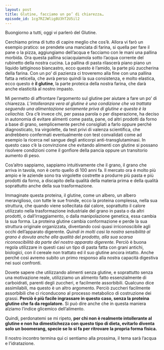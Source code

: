 ```yaml
---
layout: post
title: Glutine, facciamo un po’ di chiarezza…
episode_id: 1cg7RZJWlig8U3hT2U5il2
---
```


Buongiorno a tutti, oggi vi parlerò del Glutine.

Cerchiamo prima di tutto di capire meglio che cos’è. Allora vi farò un esempio pratico: se prendete una manciata di farina, si quella per fare il pane o la pizza, aggiungiamo dell’acqua e facciamo con le mani una pallina morbida. Ora questa pallina sciacquiamola sotto l’acqua corrente del rubinetto della nostra cucina. La pallina di pasta rilascerà piano piano un liquido lattiginoso biancastro, ecco questo è l’amido, la parte più zuccherina della farina. Con un po’ di pazienza ci troveremo alla fine con una pallina fatta a reticella, che avrà perso quindi la sua consistenza, e molto elastica, ecco questo è **il glutine**, la parte proteica della nostra farina, che darà anche elasticità al nostro impasto.

Mi permetto di affrontare l’argomento sul glutine per aiutare a fare un po’ di chiarezza. *L’intolleranza vera al glutine è una condizione che va trattata seguendo una alimentazione seriamente priva di glutine e questa è la celiachia.* Ora c’è invece chi, per passa parola o per disperazione, ha deciso in autonomia di evitare alimenti come pasta, pane, od altri prodotti da forno a base di grano, semplicemente perché consigliati a farlo oppure perché diagnosticato, tra virgolette, da test privi di valenza scientifica, che andrebbero confermati eventualmente con test convalidati come ad esempio la ricerca nel sangue degli anticorpi anti-transglutaminasi. In questo caso c’è la convinzione che evitando alimenti con glutine si possano risolvere condizioni come il gonfiore della pancia oppure un transitorio aumento di peso.

Cos’altro sappiamo, sappiamo intuitivamente che il grano, il grano che arriva in tavola, non è certo quello di 100 anni fa. Il mercato ora è molto più ampio e le aziende sono tra virgolette costrette a produrre più pasta e più prodotti da forno, a discapito della qualità della materia prima e della qualità soprattutto anche della sua trasformazione.

Immaginate questa proteina, il glutine, come un albero, un albero meraviglioso, con tutte le sue fronde, ecco la proteina complessa, nella sua struttura, che quando viene sollecitata dal calore, soprattutto il calore utilizzato nella trasformazione industriale del grano in pasta o da altri prodotti, o dall’irraggiamento, o dalla manipolazione genetica, essa cambia la sua forma. La proteina glutine cambia conformazione e perde la sua struttura originale organizzata, diventando così quasi irriconoscibile agli occhi dell’apparato digerente. *Quindi in molti casi la nostra sensibilità al grano è dovuta anche alla qualità del prodotto, alla sua scarsa riconoscibilità da parte del nostro apparato digerente.* Perciò è buona regola utilizzare in questi casi un tipo di pasta fatta con grani antichi, biologici, con il cereale non trattato ed il suo glutine ancora intatto. Anche perché così avremo subito un primo responso alla nostra capacità digestiva nei suoi confronti.

Dovete sapere che utilizzando alimenti senza glutine, e soprattutto senza una motivazione reale, utilizziamo un alimento fatto essenzialmente di carboidrati, parenti degli zuccheri, e facilmente assorbibili. Qualcuno dice assimilabili, ma questo è un altro argomento. Perciò zuccheri facilmente assorbibili che ci riconducono al processo metabolico di costruzione dei grassi. **Perciò è più facile ingrassare in questo caso, senza la proteina glutine che fa da regolatore.** Si può dire anche che in questa maniera alziamo l’indice glicemico dell’alimento.

Quindi, perdonatemi se mi ripeto, **per chi non è realmente intollerante al glutine e non ha dimestichezza con questo tipo di dieta, evitarlo diventa solo un boomerang, specie se lo si fa per ritrovare la propria forma fisica.**

Il nostro incontro termina qui ci sentiamo alla prossima, il tema sarà l’acqua e l’idratazione.
